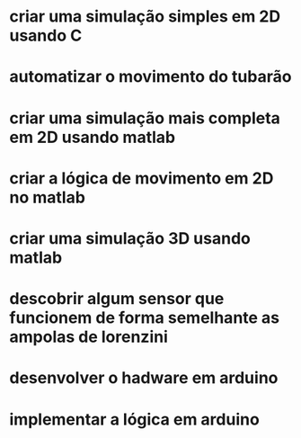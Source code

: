 # criar uma simulação simples em 2D usando C
# automatizar o movimento do tubarão
# criar uma simulação mais completa em 2D usando matlab
# criar a lógica de movimento em 2D no matlab
# criar uma simulação 3D usando matlab
# descobrir algum sensor que funcionem de forma semelhante as ampolas de lorenzini
# desenvolver o hadware em arduino
# implementar a lógica em arduino
